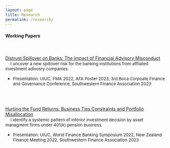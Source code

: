 ```yaml
---
layout: page
title: Research
permalink: /research/
---
```


#### **Working Papers** <br>

\
\
[Distrust Spillover on Banks: The Impact of Financial Advisory Misconduct](/publications/Distrust_Spillover_on_Banks_J.pdf)<br>
  &nbsp;&nbsp;&nbsp; <font size="2.5"> I uncover a new spillover risk for the banking institutions from affilated investment adivosry companies.</font> 
  * <font size="2.5"> Presentation: UIUC, FMA 2022, AFA Poster 2023, 3rd Boca Corpoate Finance and Governance Conference, Southwestern Finance Association 2023</font>

<br />
<br />

[Hurting the Fund Returns: Business Ties Constraints and Portfolio Misallocation]()<br>
  &nbsp;&nbsp;&nbsp; <font size="2.5"> I identify a systemic pattern of inferior investment decision by asset managment firms under 401(k) pension business.</font> 
  * <font size="2.5"> Presentation: UIUC, World Finance Banking Symposium 2022, New Zealand Finance Meeting 2022, Southwestern Finance Association 2023</font>


